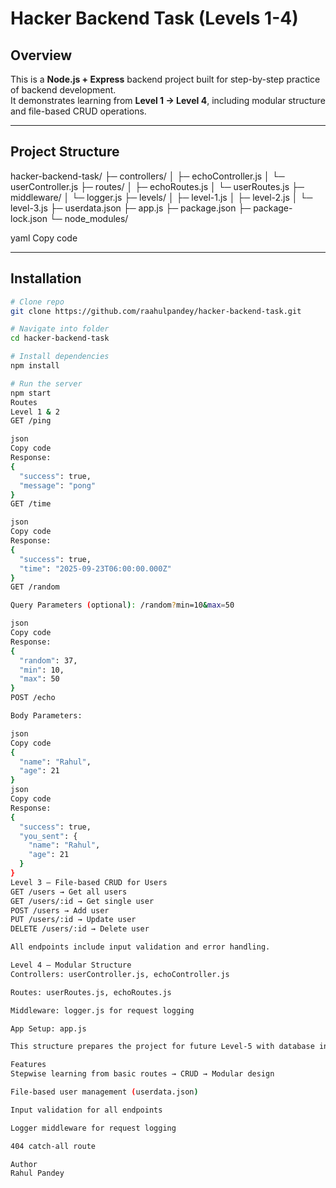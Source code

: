 # Hacker Backend Task (Levels 1-4)

## Overview
This is a **Node.js + Express** backend project built for step-by-step practice of backend development.  
It demonstrates learning from **Level 1 → Level 4**, including modular structure and file-based CRUD operations.

---

## Project Structure

hacker-backend-task/
├─ controllers/
│ ├─ echoController.js
│ └─ userController.js
├─ routes/
│ ├─ echoRoutes.js
│ └─ userRoutes.js
├─ middleware/
│ └─ logger.js
├─ levels/
│ ├─ level-1.js
│ ├─ level-2.js
│ └─ level-3.js
├─ userdata.json
├─ app.js
├─ package.json
├─ package-lock.json
└─ node_modules/

yaml
Copy code

---

## Installation

```bash
# Clone repo
git clone https://github.com/raahulpandey/hacker-backend-task.git

# Navigate into folder
cd hacker-backend-task

# Install dependencies
npm install

# Run the server
npm start
Routes
Level 1 & 2
GET /ping

json
Copy code
Response:
{
  "success": true,
  "message": "pong"
}
GET /time

json
Copy code
Response:
{
  "success": true,
  "time": "2025-09-23T06:00:00.000Z"
}
GET /random

Query Parameters (optional): /random?min=10&max=50

json
Copy code
Response:
{
  "random": 37,
  "min": 10,
  "max": 50
}
POST /echo

Body Parameters:

json
Copy code
{
  "name": "Rahul",
  "age": 21
}
json
Copy code
Response:
{
  "success": true,
  "you_sent": {
    "name": "Rahul",
    "age": 21
  }
}
Level 3 – File-based CRUD for Users
GET /users → Get all users
GET /users/:id → Get single user
POST /users → Add user
PUT /users/:id → Update user
DELETE /users/:id → Delete user

All endpoints include input validation and error handling.

Level 4 – Modular Structure
Controllers: userController.js, echoController.js

Routes: userRoutes.js, echoRoutes.js

Middleware: logger.js for request logging

App Setup: app.js

This structure prepares the project for future Level-5 with database integration and advanced features.

Features
Stepwise learning from basic routes → CRUD → Modular design

File-based user management (userdata.json)

Input validation for all endpoints

Logger middleware for request logging

404 catch-all route

Author
Rahul Pandey